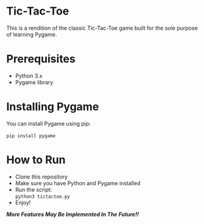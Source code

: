 # Tic-Tac-Toe
This is a rendition of the classic Tic-Tac-Toe game built for the sole purpose of learning Pygame.

# Prerequisites
* Python 3.x
* Pygame library

# Installing Pygame
You can install Pygame using pip:<br>
<br>
```pip install pygame```

# How to Run
* Clone this repository
* Make sure you have Python and Pygame installed
* Run the script:<br>
```python3 tictactoe.py```
* Enjoy!


***More Features May Be Implemented In The Future!!***